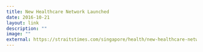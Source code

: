 ```yaml
---
title: New Healthcare Network Launched
date: 2016-10-21
layout: link
description: ""
image: ""
external: https://straitstimes.com/singapore/health/new-healthcare-network-launched
---
```

